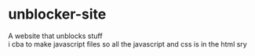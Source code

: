 # unblocker-site
A website that unblocks stuff
<br>i cba to make javascript files so all the javascript and css is in the html sry

